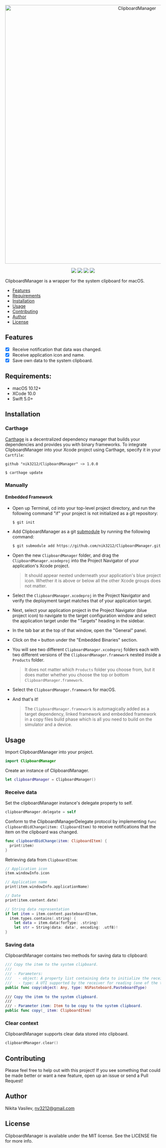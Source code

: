 <p align="center">
<img src="https://user-images.githubusercontent.com/17319991/57161104-5c07b400-6df3-11e9-8384-8699ba82cbd6.png" alt="ClipboardManager" title="ClipboardManager" width="838"/>
</p>

<p align="center">
<a href="https://travis-ci.org/nik3212/ClipboardManager"><img src="https://img.shields.io/travis/nik3212/ClipboardManager/master.svg"></a>
<a href="https://github.com/nik3212/ClipboardManager/blob/master/LICENSE"><img src="https://img.shields.io/badge/License-MIT-blue.svg"></a>
<a href="https://img.shields.io/badge/Carthage-compatible-4BC51D.svg?style=flat"><img src="https://img.shields.io/badge/Carthage-compatible-4BC51D.svg?style=flat"></a>
<a href="https://img.shields.io/github/repo-size/nik3212/ClipboardManager"><img src="https://img.shields.io/github/repo-size/nik3212/ClipboardManager"></a>
  
ClipboardManager is a wrapper for the system clipboard for macOS.

- [Features](#features)
- [Requirements](#requirements)
- [Installation](#installation)
- [Usage](#usage)
- [Contributing](#contributing)
- [Author](#author)
- [License](#license)

## Features

- [x] Receive notification that data was changed.
- [x] Receive application icon and name.
- [x] Save own data to the system clipboard.

## Requirements:

* macOS 10.12+
* XCode 10.0
* Swift 5.0+

## Installation

### Carthage

[Carthage](https://github.com/Carthage/Carthage) is a decentralized dependency manager that builds your dependencies and provides you with binary frameworks. To integrate ClipboardManager into your Xcode project using Carthage, specify it in your `Cartfile`:

```
github "nik3212/ClipboardManager" ~> 1.0.0
```

```bash
$ carthage update
```

### Manually

#### Embedded Framework

* Open up Terminal, cd into your top-level project directory, and run the following command "if" your project is not initialized as a git repository:

  ```bash
  $ git init
  ```
* Add ClipboardManager as a git [submodule](http://git-scm.com/docs/git-submodule) by running the following command:
  ```bash
  $ git submodule add https://github.com/nik3212/ClipboardManager.git
  ```
* Open the new `ClipboardManager` folder, and drag the `ClipboardManager.xcodeproj` into the Project Navigator of your application's Xcode project. 
  > It should appear nested underneath your application's blue project icon. Whether it is above or below all the other Xcode groups does not matter.
  
* Select the `ClipboardManager.xcodeproj` in the Project Navigator and verify the deployment target matches that of your application target.
* Next, select your application project in the Project Navigator (blue project icon) to navigate to the target configuration window and select the application target under the "Targets" heading in the sidebar.
* In the tab bar at the top of that window, open the "General" panel.
* Click on the `+` button under the "Embedded Binaries" section.
* You will see two different `ClipboardManager.xcodeproj` folders each with two different versions of the `ClipboardManager.framework` nested inside a `Products` folder.
    > It does not matter which `Products` folder you choose from, but it does matter whether you choose the top or bottom `ClipboardManager.framework`.
* Select the `ClipboardManager.framework` for macOS.
* And that's it!
  > The `ClipboardManager.framework` is automagically added as a target dependency, linked framework and embedded framework in a copy files build phase which is all you need to build on the simulator and a device.

## Usage

Import ClipboardManager into your project.

``` swift
import ClipboardManager
```

Create an instance of ClipboardManager.

``` swift
let clipboardManager = ClipboardManager()
```

### Receive data

Set the clipboardManager instance's delegate property to self.

``` swift
clipboardManager.delegate = self
```

Conform to the ClipboardManagerDelegate protocol by implementing `func clipboardDidChange(item: ClipboardItem)` to receive notifications that the item on the clipboard was changed.

``` swift
func clipboardDidChange(item: ClipboardItem) {
  print(item)
}
```

Retrieving data from `ClipboardItem`:

``` swift
// Application icon
item.windowInfo.icon

// Application name
print(item.windowInfo.applicationName)

// Date
print(item.content.date)

// String data representation
if let item = item.content.pasteboardItem,
  item.types.contains(.string) {
    let data = item.data(forType: .string)
    let str = String(data: data!, encoding: .utf8)!
}
```

### Saving data

ClipboardManager contains two methods for saving data to clipboard:

``` swift
/// Copy the item to the system clipboard.
///
/// - Parameters:
///   - object: A property list containing data to initialize the receiver.
///   - type: A UTI supported by the receiver for reading (one of the types returned by readableTypes(for:)).
public func copy(object: Any, type: NSPasteboard.PasteboardType)
    
/// Copy the item to the system clipboard.
///
/// - Parameter item: Item to be copy to the system clipboard.
public func copy(_ item: ClipboardItem)
```

### Clear context

ClipboardManager supports clear data stored into clipboard.

``` swift
clipboardManager.clear()
```

## Contributing

Please feel free to help out with this project! If you see something that could be made better or want a new feature, open up an issue or send a Pull Request!

## Author

Nikita Vasilev, nv3212@gmail.com

## License

ClipboardManager is available under the MIT license. See the LICENSE file for more info.
